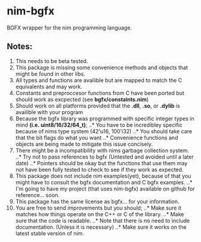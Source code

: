# nim-bgfx
BGFX wrapper for the nim programming language.

## Notes:
  1. This needs to be beta tested.
  2. This package is missing some convenience methods and objects that might be found in other libs.
  3. All types and functions are availible but are mapped to match the C equivalents and may work. 
  4. Constants and preproccesor functions from C have been ported but should work as excpected (see **bgfx/constaints.nim**)
  5. Should work on all platforms provided that the **.dll**, **.so**, or **.dylib** is availible with your program
  6. Because the bgfx library was programmed with specific integer types in mind **(i.e. uint8/16/32/64_t)**;
    ..* You have to be incredibley specific because of nims type system (42'u16, 100'i32)
    ..* You should take care that the bit flags do what you want
    ..* Convenience functions and objects are being made to mitigate this issue concisely.
  7. There might be a incompatibility with nims garbage collection system.
    ..* Try not to pass references to bgfx (Untested and avoided until a later date)
    ..* Pointers should be okay but the functions that use them may not have been fully tested to check to see if they work as expected.
  8. This package does not include nim examples(yet), because of that you might have to consult the bgfx documentation and C bgfx examples.
    ..* I'm going to have my project (that uses nim-bgfx) available on github for reference... soon.
  9. This package has the same license as bgfx... for your information.
  10. You are free to send improvements but you should;
    ..* Make sure it matches how things operate on the C++ or C of the library.
    ..* Make sure that the code is readable.
    ..* Note that there is no need to include documentation. (Unless it is necessary)
    ..* Make sure it works on the latest stable version of nim.
